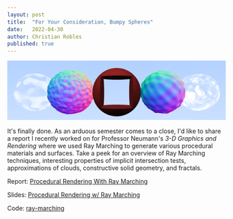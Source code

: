 ```yaml
---
layout: post
title:  "For Your Consideration, Bumpy Spheres"
date:   2022-04-30
author: Christian Robles
published: true
---
```


<img src="/assets/images/ray-marching/teaser.png" alt="teaser"/>

It's finally done. As an arduous semester comes to a close, I'd like to share a report I recently worked on for Professor Neumann's *3-D Graphics and Rendering* where we used Ray Marching to generate various procedural materials and surfaces. Take a peek for an overview of Ray Marching techniques, interesting properties of implicit intersection tests, approximations of clouds, constructive solid geometry, and fractals.

Report: [Procedural Rendering With Ray Marching](/assets/images/ray-marching/Procedural_Rendering_with_Ray_Marching.pdf)

Slides: [Procedural Rendering w/ Ray Marching](/assets/images/ray-marching/Procedural%20Rendering%20w_%20Ray%20Marching.pdf)

Code: [ray-marching](https://github.com/roblesch/ray-marching)

